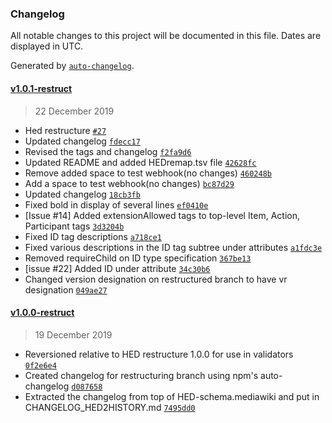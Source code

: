 ### Changelog

All notable changes to this project will be documented in this file. Dates are displayed in UTC.

Generated by [`auto-changelog`](https://github.com/CookPete/auto-changelog).


#### [v1.0.1-restruct](https://github.com/hed-standard/hed-specification/compare/v1.0.0-restruct...v1.0.1-restruct)

> 22 December 2019

- Hed restructure [`#27`](https://github.com/hed-standard/hed-specification/pull/27)
- Updated changelog [`fdecc17`](https://github.com/hed-standard/hed-specification/commit/fdecc172790a43acf508a4e955fdc43967186e5d)
- Revised the tags and changelog [`f2fa9d6`](https://github.com/hed-standard/hed-specification/commit/f2fa9d69ae934cfa0686db39790b01442b426a41)
- Updated README and added HEDremap.tsv file [`42628fc`](https://github.com/hed-standard/hed-specification/commit/42628fcbfa924245926559df6e730fdb447bff29)
- Remove added space to test webhook(no changes) [`460248b`](https://github.com/hed-standard/hed-specification/commit/460248b4845881019a4e41d87f4dc044b1d3559d)
- Add a space to test webhook(no changes) [`bc87d29`](https://github.com/hed-standard/hed-specification/commit/bc87d294d09d56f6954fb7ac641304409737c55e)
- Updated changelog [`18cb3fb`](https://github.com/hed-standard/hed-specification/commit/18cb3fb098067d0fb7c7e4b7b3660ee5b40845a8)
- Fixed bold in display of several lines [`ef0410e`](https://github.com/hed-standard/hed-specification/commit/ef0410ea383552088b653b941af27c4300f3d6d4)
- [Issue #14] Added extensionAllowed tags to top-level Item, Action, Participant tags [`3d3204b`](https://github.com/hed-standard/hed-specification/commit/3d3204bc0cfd5ae99ccaa3e29cef6a7cc7dce212)
- Fixed ID tag descriptions [`a718ce1`](https://github.com/hed-standard/hed-specification/commit/a718ce1a563083fb586b941ee484ab7f3ead6949)
- Fixed various descriptions in the ID tag subtree under attributes [`a1fdc3e`](https://github.com/hed-standard/hed-specification/commit/a1fdc3eb9a77fb02b156e130e7030ee85a43c614)
- Removed requireChild on ID type specification [`367be13`](https://github.com/hed-standard/hed-specification/commit/367be13c56731e26d38af448b92bb6fec5249f4d)
- [issue #22] Added ID under attribute [`34c30b6`](https://github.com/hed-standard/hed-specification/commit/34c30b609a6533f7190a85b6fbfced721685c887)
- Changed version designation on restructured branch to have vr designation [`049ae27`](https://github.com/hed-standard/hed-specification/commit/049ae272337158e3307ee63061d0197d50269a21)

#### [v1.0.0-restruct](https://github.com/hed-standard/hed-specification/compare/v7.0.5...v1.0.0-restruct)

> 19 December 2019

- Reversioned relative to HED restructure 1.0.0 for use in validators [`0f2e6e4`](https://github.com/hed-standard/hed-specification/commit/0f2e6e47e990d7c73aa9c612a65714c20ed11a7c)
- Created changelog for restructuring branch using npm's auto-changelog [`d087658`](https://github.com/hed-standard/hed-specification/commit/d087658ba1d95b1f2e483e99239a24a6d9ac958a)
- Extracted the changelog from top of HED-schema.mediawiki and put in CHANGELOG_HED2HISTORY.md [`7495dd0`](https://github.com/hed-standard/hed-specification/commit/7495dd0b032d88152dd2134c70606650f389fcd1)
